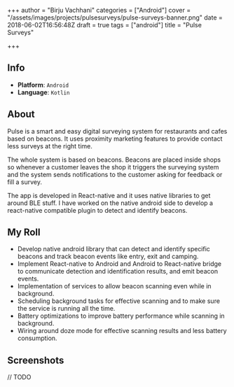 +++
author = "Birju Vachhani"
categories = ["Android"]
cover = "/assets/images/projects/pulsesurveys/pulse-surveys-banner.png"
date = 2018-06-02T16:56:48Z
draft = true
tags = ["android"]
title = "Pulse Surveys"

+++
## Info

* **Platform**:     `Android`
* **Language**:     `Kotlin`

## About

Pulse is a smart and easy digital surveying system for restaurants and cafes based on beacons. It uses proximity marketing features to provide contact less surveys at the right time. 

The whole system is based on beacons. Beacons are placed inside shops so whenever a customer leaves the shop it triggers the surveying system and the system sends notifications to the customer asking for feedback or fill a survey.

The app is developed in React-native and it uses native libraries to get around BLE stuff. I have worked on the native android side to develop a react-native compatible plugin to detect and identify beacons.

## My Roll

* Develop native android library that can detect and identify specific beacons and track beacon events like entry, exit and camping.
* Implement React-native to Android and Android to React-native bridge to communicate detection and identification results, and emit beacon events.
* Implementation of services to allow beacon scanning even while in background.
* Scheduling background tasks for effective scanning and to make sure the service is running all the time.
* Battery optimizations to improve battery performance while scanning in background.
* Wiring around doze mode for effective scanning results and less battery consumption.

## Screenshots

// TODO
